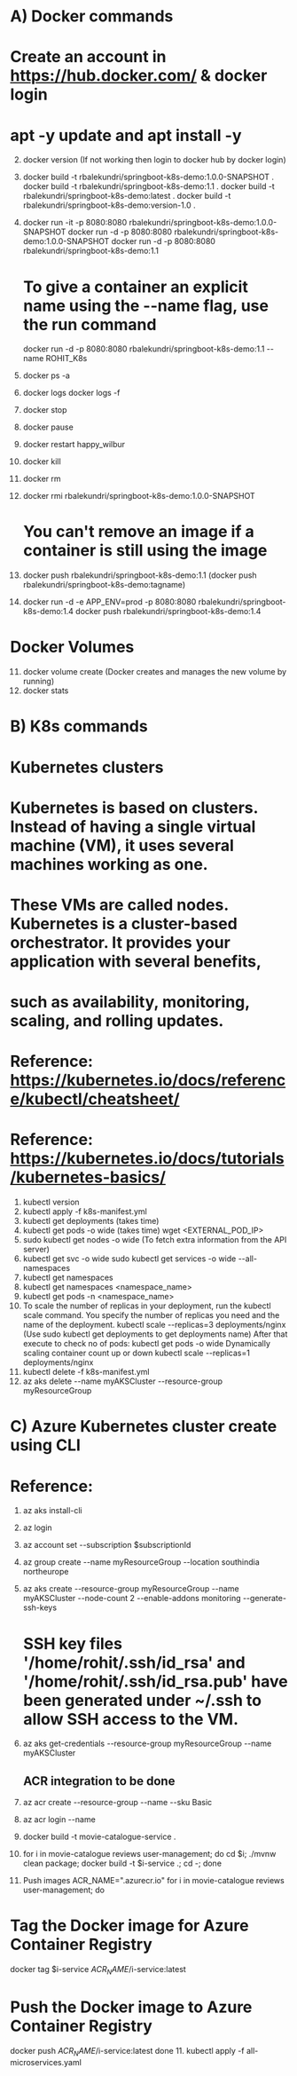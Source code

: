 # A) Docker commands
# Create an account in https://hub.docker.com/ & docker login
# apt -y update and apt install -y
2. docker version  (If not working then login to docker hub by docker login)
2. docker build -t rbalekundri/springboot-k8s-demo:1.0.0-SNAPSHOT .
   docker build -t rbalekundri/springboot-k8s-demo:1.1 .
   docker build -t rbalekundri/springboot-k8s-demo:latest .
   docker build -t rbalekundri/springboot-k8s-demo:version-1.0 .

3. docker run -it -p 8080:8080 rbalekundri/springboot-k8s-demo:1.0.0-SNAPSHOT
   docker run -d -p 8080:8080 rbalekundri/springboot-k8s-demo:1.0.0-SNAPSHOT
   docker run -d -p 8080:8080 rbalekundri/springboot-k8s-demo:1.1
   # To give a container an explicit name using the --name flag, use the run command
   docker run -d -p 8080:8080 rbalekundri/springboot-k8s-demo:1.1 --name ROHIT_K8s
4. docker ps -a
5. docker logs <container-id>
   docker logs -f <container-id>
6. docker stop <container-id>
7. docker pause <container-id>
8. docker restart happy_wilbur
8. docker kill <container-id>
7. docker rm <container-id>
8. docker rmi rbalekundri/springboot-k8s-demo:1.0.0-SNAPSHOT
   # You can't remove an image if a container is still using the image
9. docker push rbalekundri/springboot-k8s-demo:1.1  (docker push rbalekundri/springboot-k8s-demo:tagname)
10. docker run -d -e APP_ENV=prod -p 8080:8080 rbalekundri/springboot-k8s-demo:1.4
    docker push rbalekundri/springboot-k8s-demo:1.4
# Docker Volumes
11. docker volume create (Docker creates and manages the new volume by running)
12. docker stats

# B) K8s commands
# Kubernetes clusters
# Kubernetes is based on clusters. Instead of having a single virtual machine (VM), it uses several machines working as one. 
# These VMs are called nodes. Kubernetes is a cluster-based orchestrator. It provides your application with several benefits, 
# such as availability, monitoring, scaling, and rolling updates.

# Reference: https://kubernetes.io/docs/reference/kubectl/cheatsheet/
# Reference: https://kubernetes.io/docs/tutorials/kubernetes-basics/
1. kubectl version
2. kubectl apply -f k8s-manifest.yml
3. kubectl get deployments (takes time)
4. kubectl get pods  -o wide (takes time)
   wget <EXTERNAL_POD_IP>
5. sudo kubectl get nodes -o wide (To fetch extra information from the API server)
6. kubectl get svc -o wide
   sudo kubectl get services -o wide --all-namespaces
7. kubectl get namespaces
8. kubectl get namespaces <namespace_name>
9. kubectl get pods -n <namespace_name>
10. To scale the number of replicas in your deployment, run the kubectl scale command. 
    You specify the number of replicas you need and the name of the deployment.
    kubectl scale --replicas=3 deployments/nginx  (Use sudo kubectl get deployments  to get deployments name)
    After that execute to check no of pods: kubectl get pods -o wide
    Dynamically scaling container count up or down
    kubectl scale --replicas=1 deployments/nginx
11. kubectl delete -f k8s-manifest.yml
12. az aks delete --name myAKSCluster --resource-group myResourceGroup

#  C) Azure Kubernetes cluster create using CLI
#  Reference: 
1. az aks install-cli
2. az login
3. az account set --subscription $subscriptionId
3. az group create --name myResourceGroup --location southindia    northeurope
4. az aks create --resource-group myResourceGroup --name myAKSCluster --node-count 2 --enable-addons monitoring --generate-ssh-keys
   # SSH key files '/home/rohit/.ssh/id_rsa' and '/home/rohit/.ssh/id_rsa.pub' have been generated under ~/.ssh to allow SSH access to the VM.
5. az aks get-credentials --resource-group myResourceGroup --name myAKSCluster
   ## ACR integration to be done
6. az acr create --resource-group <your-resource-group> --name <your-container-registry> --sku Basic
7. az acr login --name <your-container-registry>

8. docker build -t movie-catalogue-service .
9. for i in movie-catalogue reviews user-management; do cd $i; ./mvnw clean package; docker build -t $i-service .; cd -; done
10. Push images
ACR_NAME="<your-acr-name>.azurecr.io"
for i in movie-catalogue reviews user-management; do
   # Tag the Docker image for Azure Container Registry
   docker tag $i-service $ACR_NAME/$i-service:latest
   # Push the Docker image to Azure Container Registry
   docker push $ACR_NAME/$i-service:latest
   done
11. kubectl apply -f all-microservices.yaml